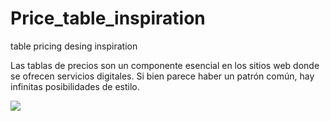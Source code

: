# Price_table_inspiration
table pricing desing inspiration

Las tablas de precios son un componente esencial en los sitios web donde se ofrecen servicios digitales. Si bien parece haber un patrón común, hay infinitas posibilidades de estilo. 

<img src="https://enlaweb.link/tomas/blog/img/inspiration_table1.png">

